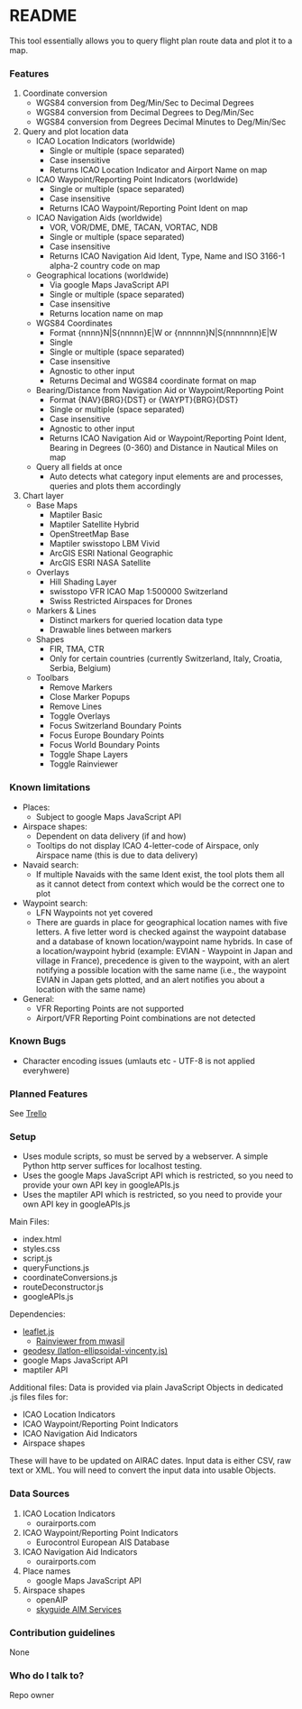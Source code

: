 # README #

This tool essentially allows you to query flight plan route data and plot it to a map.

### Features ###

1. Coordinate conversion
	* WGS84 conversion from Deg/Min/Sec to Decimal Degrees
	* WGS84 conversion from Decimal Degrees to Deg/Min/Sec
	* WGS84 conversion from Degrees Decimal Minutes to Deg/Min/Sec
2. Query and plot location data
	* ICAO Location Indicators (worldwide)
		* Single or multiple (space separated)
	  	* Case insensitive
	  	* Returns ICAO Location Indicator and Airport Name on map
  	* ICAO Waypoint/Reporting Point Indicators (worldwide)
		* Single or multiple (space separated)
	  	* Case insensitive
	  	* Returns ICAO Waypoint/Reporting Point Ident on map
	* ICAO Navigation Aids (worldwide)
		* VOR, VOR/DME, DME, TACAN, VORTAC, NDB
		* Single or multiple (space separated)
	  	* Case insensitive
	  	* Returns ICAO Navigation Aid Ident, Type, Name and ISO 3166-1 alpha-2 country code on map
	* Geographical locations (worldwide)
	 	* Via google Maps JavaScript API
		* Single or multiple (space separated)
	  	* Case insensitive
	  	* Returns location name on map
	* WGS84 Coordinates
		* Format {nnnn}N|S{nnnnn}E|W or {nnnnnn}N|S{nnnnnnn}E|W
		* Single
		* Single or multiple (space separated)
	  	* Case insensitive
		* Agnostic to other input
		* Returns Decimal and WGS84 coordinate format on map
	* Bearing/Distance from Navigation Aid or Waypoint/Reporting Point
		* Format {NAV}{BRG}{DST} or {WAYPT}{BRG}{DST}
		* Single or multiple (space separated)
	  	* Case insensitive
		* Agnostic to other input
		* Returns ICAO Navigation Aid or Waypoint/Reporting Point Ident, Bearing in Degrees (0-360) and Distance in Nautical Miles on map
	* Query all fields at once
		* Auto detects what category input elements are and processes, queries and plots them accordingly
3. Chart layer
	* Base Maps
		* Maptiler Basic
		* Maptiler Satellite Hybrid
		* OpenStreetMap Base
		* Maptiler swisstopo LBM Vivid
		* ArcGIS ESRI National Geographic
		* ArcGIS ESRI NASA Satellite
	* Overlays
		* Hill Shading Layer
		* swisstopo VFR ICAO Map 1:500000 Switzerland
		* Swiss Restricted Airspaces for Drones
	* Markers & Lines
		* Distinct markers for queried location data type
		* Drawable lines between markers
	* Shapes
		* FIR, TMA, CTR
		* Only for certain countries (currently Switzerland, Italy, Croatia, Serbia, Belgium)
	* Toolbars
		* Remove Markers
		* Close Marker Popups
		* Remove Lines
		* Toggle Overlays
		* Focus Switzerland Boundary Points
		* Focus Europe Boundary Points
		* Focus World Boundary Points
		* Toggle Shape Layers
		* Toggle Rainviewer

### Known limitations ###

* Places:
	* Subject to google Maps JavaScript API
* Airspace shapes:
	* Dependent on data delivery (if and how)
	* Tooltips do not display ICAO 4-letter-code of Airspace, only Airspace name (this is due to data delivery)
* Navaid search:
	* If multiple Navaids with the same Ident exist, the tool plots them all as it cannot detect from context which would be the correct one to plot
* Waypoint search:
	* LFN Waypoints not yet covered
	* There are guards in place for geographical location names with five letters. A five letter word is checked against the waypoint database and a database of known location/waypoint name hybrids. In case of a location/waypoint hybrid (example: EVIAN - Waypoint in Japan and village in France), precedence is given to the waypoint, with an alert notifying a possible location with the same name (i.e., the waypoint EVIAN in Japan gets plotted, and an alert notifies you about a location with the same name)
* General:
	* VFR Reporting Points are not supported
	* Airport/VFR Reporting Point combinations are not detected
	
### Known Bugs ###

* Character encoding issues (umlauts etc - UTF-8 is not applied everyhwere)

### Planned Features ###

See [Trello](https://trello.com/b/yzfLBL7h/aim-mapping-tool)

### Setup ###

* Uses module scripts, so must be served by a webserver. A simple Python http server suffices for localhost testing.
* Uses the google Maps JavaScript API which is restricted, so you need to provide your own API key in googleAPIs.js
* Uses the maptiler API which is restricted, so you need to provide your own API key in googleAPIs.js

Main Files:

* index.html
* styles.css
* script.js
* queryFunctions.js
* coordinateConversions.js
* routeDeconstructor.js
* googleAPIs.js

Dependencies:

* [leaflet.js](https://leafletjs.com/)
	* [Rainviewer from mwasil](https://github.com/mwasil/Leaflet.Rainviewer)
* [geodesy (latlon-ellipsoidal-vincenty.js)](http://www.movable-type.co.uk/scripts/geodesy-library.html)
* google Maps JavaScript API
* maptiler API

Additional files:
Data is provided via plain JavaScript Objects in dedicated .js files files for: 

* ICAO Location Indicators
* ICAO Waypoint/Reporting Point Indicators
* ICAO Navigation Aid Indicators
* Airspace shapes

These will have to be updated on AIRAC dates. Input data is either CSV, raw text or XML. You will need to convert the input data into usable Objects. 

### Data Sources ###

1. ICAO Location Indicators
	* ourairports.com
2. ICAO Waypoint/Reporting Point Indicators
	* Eurocontrol European AIS Database
3. ICAO Navigation Aid Indicators
	* ourairports.com
4. Place names
	* google Maps JavaScript API
5. Airspace shapes
	* openAIP
	* [skyguide AIM Services](https://www.skyguide.ch/services/aeronautical-information-management)

### Contribution guidelines ###

None

### Who do I talk to? ###

Repo owner
